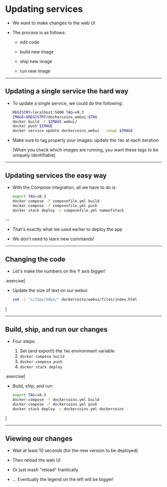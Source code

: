 # Updating services

- We want to make changes to the web UI

- The process is as follows:

  - edit code

  - build new image

  - ship new image

  - run new image

---

## Updating a single service the hard way

- To update a single service, we could do the following:
  ```bash
  REGISTRY=localhost:5000 TAG=v0.3
  IMAGE=$REGISTRY/dockercoins_webui:$TAG
  docker build -t $IMAGE webui/
  docker push $IMAGE
  docker service update dockercoins_webui --image $IMAGE
  ```

- Make sure to tag properly your images: update the `TAG` at each iteration

  (When you check which images are running, you want these tags to be uniquely identifiable)

---

## Updating services the easy way

- With the Compose integration, all we have to do is:
  ```bash
  export TAG=v0.3
  docker-compose -f composefile.yml build
  docker-compose -f composefile.yml push
  docker stack deploy -c composefile.yml nameofstack
  ```

--

- That's exactly what we used earlier to deploy the app

- We don't need to learn new commands!

---

## Changing the code

- Let's make the numbers on the Y axis bigger!

.exercise[

- Update the size of text on our webui:
  ```bash
  sed -i "s/15px/50px/" dockercoins/webui/files/index.html
  ```

]

---

## Build, ship, and run our changes

- Four steps:

  1. Set (and export!) the `TAG` environment variable
  2. `docker-compose build`
  3. `docker-compose push`
  4. `docker stack deploy`

.exercise[

- Build, ship, and run:
  ```bash
  export TAG=v0.3
  docker-compose -f dockercoins.yml build
  docker-compose -f dockercoins.yml push
  docker stack deploy -c dockercoins.yml dockercoins
  ```

]

---

## Viewing our changes

- Wait at least 10 seconds (for the new version to be deployed)

- Then reload the web UI

- Or just mash "reload" frantically

- ... Eventually the legend on the left will be bigger!
